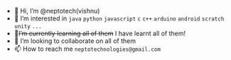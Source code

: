 - 👋 Hi, I’m @neptotech(vishnu)
- 👀 I’m interested in `java` `python` `javascript` `c` `c++` `arduino` `android` `scratch` `unity` `...`
- 🌱~~I’m currently learning all of them~~ I have learnt all of them!
- 💞️ I’m looking to collaborate on all of them
- 📫 How to reach me `neptotechnologies@gmail.com`

<!---
neptotech/neptotech is a ✨ special ✨ repository because its `README.md` (this file) appears on your GitHub profile.
You can click the Preview link to take a look at your changes.
--->
